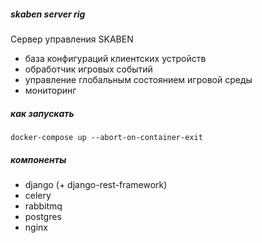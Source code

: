 ##### skaben server rig

Сервер управления SKABEN

- база конфигураций клиентских устройств
- обработчик игровых событий
- управление глобальным состоянием игровой среды
- мониторинг

##### как запускать 
`docker-compose up --abort-on-container-exit
`

##### компоненты

- django (+ django-rest-framework)
- celery
- rabbitmq
- postgres
- nginx
